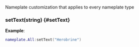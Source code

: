 Nameplate customization that applies to every nameplate type

### setText(string) \{#setText}

**Example**:

```lua
nameplate.All:setText("Herobrine")
```
